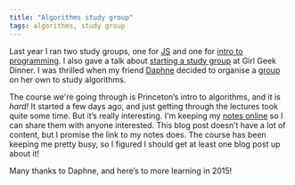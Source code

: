 ```yaml
---
title: "Algorithms study group"
tags: algorithms, study group
---
```


Last year I ran two study groups, one for [JS](http://codesydney.com/2014-js) and one for [intro to programming](/python). I also gave a talk about [starting a study group](https://docs.google.com/presentation/d/18lYj02Tc0dBbAAngrYBGPRSbADnswkjnyAdoeD--WQ4/edit?usp=sharing) at Girl Geek Dinner. I was thrilled when my friend [Daphne](http://daphnechong.com/) decided to organise a [group](http://codesydney.com/2015-algorithms/) on her own to study algorithms.

The course we're going through is Princeton’s intro to algorithms, and it is *hard!* It started a few days ago, and just getting through the lectures took quite some time. But it’s really interesting. I'm keeping my [notes online](http://1drv.ms/1tdZuA6) so I can share them with anyone interested. This blog post doesn’t have a lot of content, but I promise the link to my notes does. The course has been keeping me pretty busy, so I figured I should get at least one blog post up about it!

Many thanks to Daphne, and here’s to more learning in 2015!